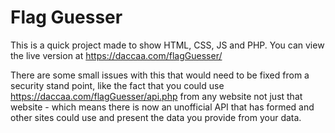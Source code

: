 # Flag Guesser
This is a quick project made to show HTML, CSS, JS and PHP. You can view the live version at https://daccaa.com/flagGuesser/

There are some small issues with this that would need to be fixed from a security stand point, like the fact that you could use https://daccaa.com/flagGuesser/api.php from any website not just that website - which means there is now an unofficial API that has formed and other sites could use and present the data you provide from your data.
